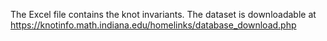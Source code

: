 
The Excel file contains the knot invariants. 
The dataset is downloadable at https://knotinfo.math.indiana.edu/homelinks/database_download.php 
